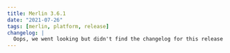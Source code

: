 ```yaml
---
title: Merlin 3.6.1
date: "2021-07-26"
tags: [merlin, platform, release]
changelog: |
  Oops, we went looking but didn't find the changelog for this release 🙈
---
```


